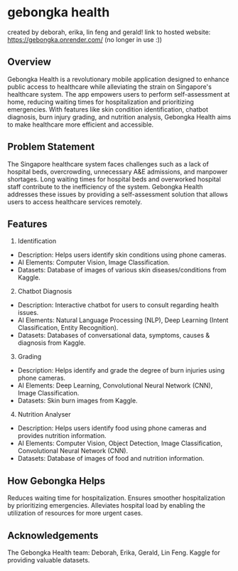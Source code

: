 # gebongka health
created by deborah, erika, lin feng and gerald!
link to hosted website: https://gebongka.onrender.com/ (no longer in use :))

## Overview
Gebongka Health is a revolutionary mobile application designed to enhance public access to healthcare while alleviating the strain on Singapore's healthcare system. The app empowers users to perform self-assessment at home, reducing waiting times for hospitalization and prioritizing emergencies. With features like skin condition identification, chatbot diagnosis, burn injury grading, and nutrition analysis, Gebongka Health aims to make healthcare more efficient and accessible.

## Problem Statement
The Singapore healthcare system faces challenges such as a lack of hospital beds, overcrowding, unnecessary A&E admissions, and manpower shortages. Long waiting times for hospital beds and overworked hospital staff contribute to the inefficiency of the system. Gebongka Health addresses these issues by providing a self-assessment solution that allows users to access healthcare services remotely.

## Features
1. Identification
  - Description: Helps users identify skin conditions using phone cameras.
  - AI Elements: Computer Vision, Image Classification.
  - Datasets: Database of images of various skin diseases/conditions from Kaggle.
2. Chatbot Diagnosis
  - Description: Interactive chatbot for users to consult regarding health issues.
  - AI Elements: Natural Language Processing (NLP), Deep Learning (Intent Classification, Entity Recognition).
  - Datasets: Databases of conversational data, symptoms, causes & diagnosis from Kaggle.
3. Grading
  - Description: Helps identify and grade the degree of burn injuries using phone cameras.
  - AI Elements: Deep Learning, Convolutional Neural Network (CNN), Image Classification.
  - Datasets: Skin burn images from Kaggle.
4. Nutrition Analyser
  - Description: Helps users identify food using phone cameras and provides nutrition information.
  - AI Elements: Computer Vision, Object Detection, Image Classification, Convolutional Neural Network (CNN).
  - Datasets: Database of images of food and nutrition information.
    
## How Gebongka Helps
Reduces waiting time for hospitalization.
Ensures smoother hospitalization by prioritizing emergencies.
Alleviates hospital load by enabling the utilization of resources for more urgent cases.

## Acknowledgements
The Gebongka Health team: Deborah, Erika, Gerald, Lin Feng.
Kaggle for providing valuable datasets.

